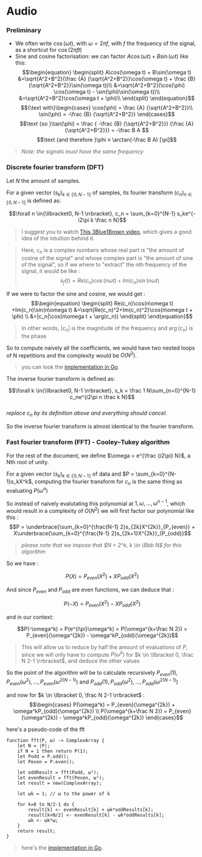 # Audio

### Preliminary
- We often write $\cos(\omega t)$, with $\omega=2\pi f$, with $f$ the frequency of the signal, as a shortcut for $\cos(2\pi f t)$
- Sine and cosine factorisation: we can factor $A\cos(\omega t) + B\sin(\omega t)$ like this:
$$\begin{equation}
\begin{split}   A\cos(\omega t) + B\sin(\omega t)
&=\sqrt{A^2+B^2}(\frac {A} {\sqrt{A^2+B^2}}\cos(\omega t) + \frac {B} {\sqrt{A^2+B^2}}\sin(\omega t))\\
&=\sqrt{A^2+B^2}(\cos(\phi) \cos(\omega t) - \sin(\phi)\sin(\omega t))\\
&=\sqrt{A^2+B^2}\cos(\omega t + \phi)\\
\end{split}
\end{equation}$$
$${\text with}\begin{cases}
   \cos(\phi) = \frac {A} {\sqrt{A^2+B^2}}\\
   \sin(\phi) = -\frac {B} {\sqrt{A^2+B^2}}
\end{cases}$$
$$\text {so }\tan(\phi) = \frac { -\frac {B} {\sqrt{A^2+B^2}}} {\frac {A} {\sqrt{A^2+B^2}}} = -\frac B A  $$
$$\text {and therefore }\phi ≡ \arctan(-\frac B A)  [\pi]$$
>*Note: the signals must have the same frequency*


### Discrete fourier transform (DFT)
Let $N$ the amount of samples.

For a given vector $(s_k)_{k\in{ \llbracket0, N-1 \rrbracket}}$ of samples, its fourier transform $(c_n)_{n\in{ \llbracket0, N-1 \rrbracket}}$ is defined as:  

$$\forall n \in{\llbracket0, N-1 \rrbracket},  c_n = \sum_{k=0}^{N-1} s_ke^{-i2\pi k \frac n N}$$  

> I suggest you to watch [This 3Blue1Brown video](https://youtu.be/spUNpyF58BY), which gives a good idea of the intuition behind it.

>Here, $c_n$ is a complex numbers whose real part is "the amount of cosine of the signal" and whose complex part is "the amount of sine of the signal", so if we where to "extract" the nth frequency of the signal, it would be like :
>$$s_f(t) = Re(c_n)\cos(n\omega t) +Im(c_n)\sin(n\omega t)$$

If we were to factor the sine and cosine, we would get :
$$\begin{equation}
\begin{split}  Re(c_n)\cos(n\omega t) +Im(c_n)\sin(n\omega t)
&=\sqrt{Re(c_n)^2+Im(c_n)^2}\cos(n\omega t + \phi) \\
&=|c_n|\cos(n\omega t + \arg(c_n))
\end{split}
\end{equation}$$

>In other words, $|c_n|$ is the magnitude of the frequency and $\arg(c_n)$ is the phase

So to compute naively all the coefficients, we would have two nested loops of N repetitions and the complexity would be $O(N^2)$.

>you can look the [implementation in Go](https://github.com/RugiSerl/audio/blob/main/math/fourier.go#L61). 

The inverse fourier transform is defined as:

$$\forall k \in{\llbracket0, N-1 \rrbracket},  s_k = \frac 1 N\sum_{n=0}^{N-1} c_ne^{i2\pi n \frac k N}$$  
*replace $c_n$ by its definition above and everything should cancel*.

So the inverse fourier transform is almost identical to the fourier transform.

### Fast fourier transform (FFT) - Cooley–Tukey algorithm
For the rest of the document, we define $\omega = e^{\frac {i2\pi} N}$, a Nth root of unity.

For a given vector $(s_k)_{k\in{ \llbracket0, N-1 \rrbracket}}$ of data and $P = \sum_{k=0}^{N-1}s_kX^k$, computing the fourier transform for $c_n$ is the same thing as evaluating $P(\omega^n)$

So instead of naively evalutating this polynomial at $1, \omega, ..., \omega^{n-1}$, which would result in a complexity of $O(N^2)$ we will first factor our polynomial like this :
$$P = \underbrace{\sum_{k=0}^{\frac{N-1} 2}s_{2k}X^{2k}}_{P_{even}} + X\underbrace{\sum_{k=0}^{\frac{N-1} 2}s_{2k+1}X^{2k}}_{P_{odd}}$$

>*please note that we impose that $N = 2^k, k \in \Bbb N$ for this algorithm*

So we have :

$$P(X) = P_{even}(X^2) + XP_{odd}(X^2)$$

And since $P_{even}$ and $P_{odd}$ are even functions, we can deduce that :

$$P(-X) = P_{even}(X^2) - XP_{odd}(X^2)$$

and in our context: 

$$P(-\omega^k) = P(e^{i\pi}\omega^k) = P(\omega^{k+\frac N 2}) = P_{even}(\omega^{2k}) - \omega^kP_{odd}(\omega^{2k})$$

>This will allow us to reduce by half the amount of evaluations of $P$, since we will only have to compute $P(\omega^k)$ for $k \in \llbracket 0, \frac N 2-1 \rrbracket$, and deduce the other values

So the point of the algorithm will be to calculate recursively $P_{even}(1), P_{even}(\omega^2), ..., P_{even}(\omega^{2(N-1)})$ and $P_{odd}(1), P_{odd}(\omega^2), ..., P_{odd}(\omega^{2(N-1)})$

and now for $k \in \llbracket 0, \frac N 2-1 \rrbracket$ :
$$\begin{cases}
   P(\omega^k) = P_{even}(\omega^{2k}) + \omega^kP_{odd}(\omega^{2k}) \\
   P(\omega^{k+\frac N 2}) = P_{even}(\omega^{2k}) - \omega^kP_{odd}(\omega^{2k})
\end{cases}$$

here's a pseudo-code of the fft


```
function fft(P, ω) -> ComplexArray {
    let N = |P|;
    if N = 1 then return P(1);
    let Podd = P.odd();
    let Peven = P.even();
    
    let oddResult = fft(Podd, ω²);
    let evenResult = fft(Peven, ω²);
    let result = new(ComplexArray);

    let ωk = 1; // ω to the power of k
 
    for k=0 to N/2-1 do {
        result[k] <- evenResult[k] + ωk*oddResults[k];
        result[k+N/2] <- evenResult[k] - ωk*oddResults[k];
        ωk <- ωk*ω;
    }
    return result;
}
```

>here's the [implementation in Go](https://github.com/RugiSerl/audio/blob/main/math/fourier.go#L94). 




